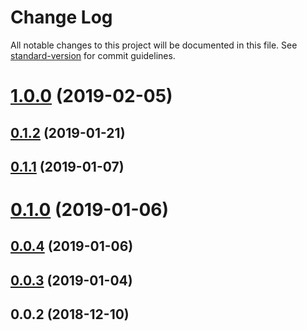 # Change Log

All notable changes to this project will be documented in this file. See [standard-version](https://github.com/conventional-changelog/standard-version) for commit guidelines.

<a name="1.0.0"></a>
# [1.0.0](https://github.com/TillaTheHun0/murry/compare/v0.1.2...v1.0.0) (2019-02-05)



<a name="0.1.2"></a>
## [0.1.2](https://github.com/TillaTheHun0/murry/compare/v0.1.1...v0.1.2) (2019-01-21)



<a name="0.1.1"></a>
## [0.1.1](https://github.com/TillaTheHun0/murry/compare/v0.1.0...v0.1.1) (2019-01-07)



<a name="0.1.0"></a>
# [0.1.0](https://github.com/TillaTheHun0/murry/compare/v0.0.3...v0.1.0) (2019-01-06)



<a name="0.0.4"></a>
## [0.0.4](https://github.com/TillaTheHun0/murry/compare/v0.0.3...v0.0.4) (2019-01-06)



<a name="0.0.3"></a>
## [0.0.3](https://github.com/TillaTheHun0/murry/compare/v0.0.2...v0.0.3) (2019-01-04)



<a name="0.0.2"></a>
## 0.0.2 (2018-12-10)
